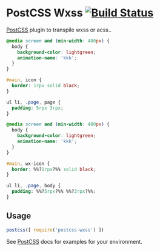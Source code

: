 # PostCSS Wxss [![Build Status][ci-img]][ci]

[PostCSS] plugin to transpile wxss or acss..

[PostCSS]: https://github.com/postcss/postcss
[ci-img]:  https://travis-ci.org/IOriens/postcss-wxss.svg
[ci]:      https://travis-ci.org/IOriens/postcss-wxss

```css
@media screen and (min-width: 480px) {
  body {
    background-color: lightgreen;
    animation-name: 'kkk';
  }
}

#main, icon {
  border: 1rpx solid black;
}

ul li, .page, page {
  padding: 5rpx 3rpx;
}
```

```css
@media screen and (min-width: 480px) {
  body {
    background-color: lightgreen;
    animation-name: 'kkk';
  }
}

#main, wx-icon {
  border: %%?1rpx?%% solid black;
}

ul li, .page, body {
  padding: %%?5rpx?%% %%?3rpx?%%;
}
```

## Usage

```js
postcss([ require('postcss-wxss') ])
```

See [PostCSS] docs for examples for your environment.
